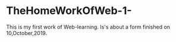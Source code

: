 # TheHomeWorkOfWeb-1-
This is my first work of Web-learning.
Is's about a form finished on 10,October,2019.
